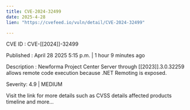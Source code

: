 ```yaml
---
title: CVE-2024-32499
date: 2025-4-28
lien: "https://cvefeed.io/vuln/detail/CVE-2024-32499"

---
```


CVE ID : CVE-[[2024]]-32499

Published :  April 28
2025
5:15 p.m. | 1 hour
9 minutes ago

Description : Newforma Project Center Server through [[2023]].3.0.32259 allows remote code execution because .NET Remoting is exposed.

Severity: 4.9 | MEDIUM

Visit the link for more details
such as CVSS details
affected products
timeline
and more...
